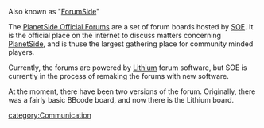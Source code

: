 Also known as "[ForumSide](/Forumside "wikilink")"

The [PlanetSide Official
Forums](http://forums.station.sony.com/ps/forums/list.m) are a set of
forum boards hosted by [SOE](/SOE "wikilink"). It is the official place
on the internet to discuss matters concerning
[PlanetSide](/PlanetSide "wikilink"), and is thuse the largest gathering
place for community minded players.

Currently, the forums are powered by [Lithium](http://lithium.com/)
forum software, but SOE is currently in the process of remaking the
forums with new software.

At the moment, there have been two versions of the forum. Originally,
there was a fairly basic BBcode board, and now there is the Lithium
board.

[category:Communication](/category:Communication "wikilink")
